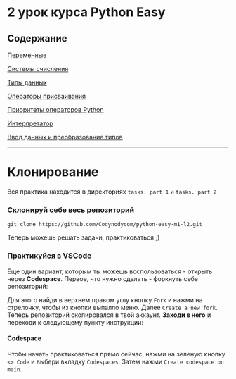 # 2 урок курса Python Easy

## Содержание

[Переменные](theory/1.0-variables.md)

[Системы счисления](theory/1.1-systems.md)

[Типы данных](theory/1.2-data-types.md)

[Операторы присваивания](theory/2-operators.md)

[Приоритеты операторов Python](theory/3-priority.md)

[Интерпретатор](theory/4-interpreter.md)

[Ввод данных и преобразование типов](theory/5-input-convert.md)

<hr>

# Клонирование

Вся практика находится в директориях `tasks. part 1` и `tasks. part 2`

### Склонируй себе весь репозиторий

```
git clone https://github.com/Codynodycom/python-easy-m1-l2.git
```

Теперь можешь решать задачи, практиковаться ;)

### Практикуйся в VSCode

Еще один вариант, которым ты можешь воспользоваться - открыть через **Codespace**. Первое, что нужно сделать - форкнуть себе репозиторий:

Для этого найди в верхнем правом углу кнопку `Fork` и нажми на стрелочку, чтобы из кнопки выпалло меню. Далее `Create a new fork`. Теперь репозиторий скопировался в твой аккаунт. **Заходи в него** и переходи к следующему пункту инструкции:

#### Codespace

Чтобы начать практиковаться прямо сейчас, нажми на зеленую кнопку `<> Code` и выбери вкладку `Codespaces`. Затем нажми `Create codespace on main`.

